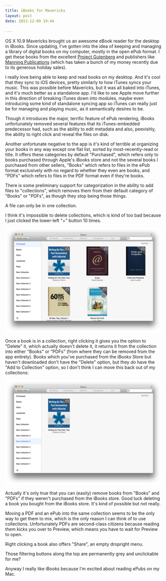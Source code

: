 ```yaml
---
title: iBooks for Mavericks
layout: post
date: 2013-12-09 19:44

---
```


OS X 10.9 Mavericks brought us an awesome eBook reader for the desktop in iBooks. Since updating, I've gotten into the idea of keeping and managing a library of digital books on my computer, mostly in the open ePub format. I get these books from the excellent [Project Gutenberg](http://www.gutenberg.org/ebooks/search/%3Fsort_order%3Ddownloads) and publishers like [Manning Publications](http://manning.com) (which has taken a bunch of my money recently due to its generous holiday sales).

I really love being able to keep and read books on my desktop. And it's cool that they sync to iOS devices, pretty similarly to how iTunes syncs your music. This was possible before Mavericks, but it was all baked into iTunes, and it's much better as a standalone app. I'd like to see Apple move further in this direction of breaking iTunes down into modules, maybe even introducing some kind of standalone syncing app so iTunes can really just be for managing and playing music, as it semantically desires to be.

Though it introduces the major, terrific feature of ePub rendering, iBooks unfortunately removed several features that its iTunes-embedded predecessor had, such as the ability to edit metadata and also, peevishly, the ability to right click and reveal the files on disk.

Another unfortunate negative to the app is it's kind of terrible at organizing your books in any way except one flat list, sorted by most-recently-read or title. It offers these categories by default "Purchased", which refers only to books purchased through Apple's iBooks store and not the several books I purchased from other sellers, "Books" which refers to files in the ePub format exclusively with no regard to whether they even are books, and "PDFs" which refers to files in the PDF format even if they're books.

There is some preliminary support for categorization in the ability to add files to "collections", which removes them from their default category of "Books" or "PDFs", as though they stop being those things.

A file can only be in one collection.

I think it's impossible to delete collections, which is kind of too bad because I just clicked the lower-left "+" button 10 times.

![My many iBooks collections](/img/2013-12-09-ibooks-collections.png)

Once a book is in a collection, right clicking it gives you the option to "Delete" it, which actually doesn't delete it, it returns it from the collection into either "Books" or "PDFs" (from where they can be removed from the app entirely). Books which you've purchased from the iBooks Store but haven't downloaded don't have the "Delete" option, but they *do* have the "Add to Collection" option, so I don't think I can move this back out of my collections:

![This books is forevermore collected](/img/2013-12-09-forever-collected.png)

Actually it's only true that you can (easily) remove books from "Books" and "PDFs" if they weren't purchased from the iBooks store. Good luck deleting a book you bought from the iBooks store. It's kind of possible but not really.

Moving a PDF and an ePub into the same collection seems to be the only way to get them to mix, which is the only reason I can think of to use collections. Unfortunately PDFs are second-class citizens because reading them kicks you over to Preview, which means you have to wait for Preview to open.

Right clicking a book also offers "Share", an empty dropright menu.

Those filtering buttons along the top are permanently grey and unclickable for me?

Anyway I really like iBooks because I'm excited about reading ePubs on my Mac.

